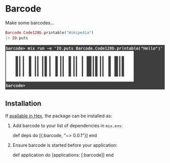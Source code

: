 # Barcode

Make some barcodes...
```elixir
Barcode.Code128b.printable("Wikipedia")
|> IO.puts
```
![Example](example.png?raw=true)

## Installation

If [available in Hex](https://hex.pm/docs/publish), the package can be installed as:

  1. Add barcode to your list of dependencies in `mix.exs`:

        def deps do
          [{:barcode, "~> 0.0.1"}]
        end

  2. Ensure barcode is started before your application:

        def application do
          [applications: [:barcode]]
        end
